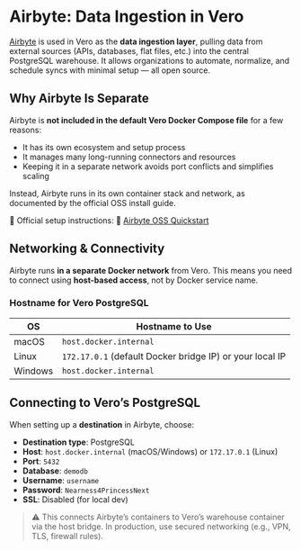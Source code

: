 # Airbyte: Data Ingestion in Vero

[Airbyte](https://airbyte.com) is used in Vero as the **data ingestion layer**, pulling data from external sources (APIs, databases, flat files, etc.) into the central PostgreSQL warehouse. It allows organizations to automate, normalize, and schedule syncs with minimal setup — all open source.

## Why Airbyte Is Separate

Airbyte is **not included in the default Vero Docker Compose file** for a few reasons:

- It has its own ecosystem and setup process
- It manages many long-running connectors and resources
- Keeping it in a separate network avoids port conflicts and simplifies scaling

Instead, Airbyte runs in its own container stack and network, as documented by the official OSS install guide.

📘 Official setup instructions:
🔗 [Airbyte OSS Quickstart](https://docs.airbyte.com/platform/using-airbyte/getting-started/oss-quickstart)

## Networking & Connectivity

Airbyte runs **in a separate Docker network** from Vero. This means you need to connect using **host-based access**, not by Docker service name.

### Hostname for Vero PostgreSQL

| OS      | Hostname to Use                                          |
| ------- | -------------------------------------------------------- |
| macOS   | `host.docker.internal`                                   |
| Linux   | `172.17.0.1` (default Docker bridge IP) or your local IP |
| Windows | `host.docker.internal`                                   |

## Connecting to Vero’s PostgreSQL

When setting up a **destination** in Airbyte, choose:

- **Destination type**: PostgreSQL
- **Host**: `host.docker.internal` (macOS/Windows) or `172.17.0.1` (Linux)
- **Port**: `5432`
- **Database**: `demodb`
- **Username**: `username`
- **Password**: `Nearness4PrincessNext`
- **SSL**: Disabled (for local dev)

> ⚠️ This connects Airbyte’s containers to Vero’s warehouse container via the host bridge. In production, use secured networking (e.g., VPN, TLS, firewall rules).
